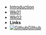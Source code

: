 - [Introduction](_introduction)
- [Wk01](Wk01)
- [Wk02](Wk02)
- **Links**
- [![Github](https://icongram.jgog.in/simple/github.svg?color=808080&size=16)Github](https://github.com/BraedonWooding/Comp2521-19T3)
